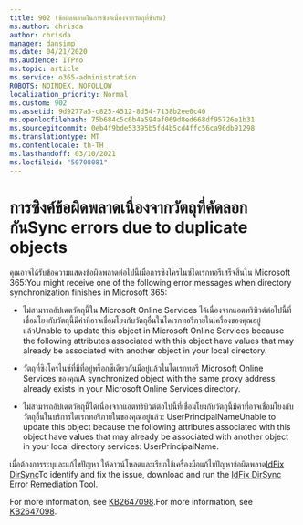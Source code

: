 ```yaml
---
title: 902 (ข้อผิดพลาดในการซิงค์เนื่องจากวัตถุที่ซ้ากัน)
ms.author: chrisda
author: chrisda
manager: dansimp
ms.date: 04/21/2020
ms.audience: ITPro
ms.topic: article
ms.service: o365-administration
ROBOTS: NOINDEX, NOFOLLOW
localization_priority: Normal
ms.custom: 902
ms.assetid: 9d9277a5-c825-4512-8d54-7138b2ee0c40
ms.openlocfilehash: 75b684c5c6b4a594af069d8ed668df95726e1b31
ms.sourcegitcommit: 0eb4f9bde53395b5fd4b5cd4ffc56ca96db91298
ms.translationtype: MT
ms.contentlocale: th-TH
ms.lasthandoff: 03/10/2021
ms.locfileid: "50708081"
---
```

# <a name="sync-errors-due-to-duplicate-objects"></a><span data-ttu-id="2e95e-102">การซิงค์ข้อผิดพลาดเนื่องจากวัตถุที่คัดลอกกัน</span><span class="sxs-lookup"><span data-stu-id="2e95e-102">Sync errors due to duplicate objects</span></span>

<span data-ttu-id="2e95e-103">คุณอาจได้รับข้อความแสดงข้อผิดพลาดต่อไปนี้เมื่อการซิงโครไนซ์ไดเรกทอรีเสร็จสิ้นใน Microsoft 365:</span><span class="sxs-lookup"><span data-stu-id="2e95e-103">You might receive one of the following error messages when directory synchronization finishes in Microsoft 365:</span></span>

- <span data-ttu-id="2e95e-104">ไม่สามารถอัปเดตวัตถุนี้ใน Microsoft Online Services ได้เนื่องจากแอตทริบิวต์ต่อไปนี้ที่เชื่อมโยงกับวัตถุนี้มีค่าที่อาจเชื่อมโยงกับวัตถุอื่นในไดเรกทอรีภายในเครื่องของคุณอยู่แล้ว</span><span class="sxs-lookup"><span data-stu-id="2e95e-104">Unable to update this object in Microsoft Online Services because the following attributes associated with this object have values that may already be associated with another object in your local directory.</span></span>

- <span data-ttu-id="2e95e-105">วัตถุที่ซิงโครไนซ์ที่มีที่อยู่พร็อกซีเดียวกันมีอยู่แล้วในไดเรกทอรี Microsoft Online Services ของคุณ</span><span class="sxs-lookup"><span data-stu-id="2e95e-105">A synchronized object with the same proxy address already exists in your Microsoft Online Services directory.</span></span>

- <span data-ttu-id="2e95e-106">ไม่สามารถอัปเดตวัตถุนี้ได้เนื่องจากแอตทริบิวต์ต่อไปนี้ที่เชื่อมโยงกับวัตถุนี้มีค่าที่อาจเชื่อมโยงกับวัตถุอื่นในบริการไดเรกทอรีภายในของคุณอยู่แล้ว: UserPrincipalName</span><span class="sxs-lookup"><span data-stu-id="2e95e-106">Unable to update this object because the following attributes associated with this object have values that may already be associated with another object in your local directory services: UserPrincipalName.</span></span>

<span data-ttu-id="2e95e-107">เมื่อต้องการระบุและแก้ไขปัญหา ให้ดาวน์โหลดและเรียกใช้เครื่องมือแก้ไขปัญหาข้อผิดพลาด[IdFix DirSync](https://github.com/Microsoft/idfix)</span><span class="sxs-lookup"><span data-stu-id="2e95e-107">To identify and fix the issue, download and run the [IdFix DirSync Error Remediation Tool](https://github.com/Microsoft/idfix).</span></span>

<span data-ttu-id="2e95e-108">For more information, see [KB2647098](https://support.microsoft.com/help/2647098/duplicate-or-invalid-attributes-prevent-directory-synchronization-in-o).</span><span class="sxs-lookup"><span data-stu-id="2e95e-108">For more information, see [KB2647098](https://support.microsoft.com/help/2647098/duplicate-or-invalid-attributes-prevent-directory-synchronization-in-o).</span></span>
